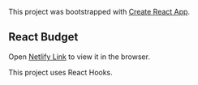This project was bootstrapped with [Create React App](https://github.com/facebook/create-react-app).

## React Budget

Open [Netlify Link](https://loving-cray-d47740.netlify.com) to view it in the browser.

This project uses React Hooks.

